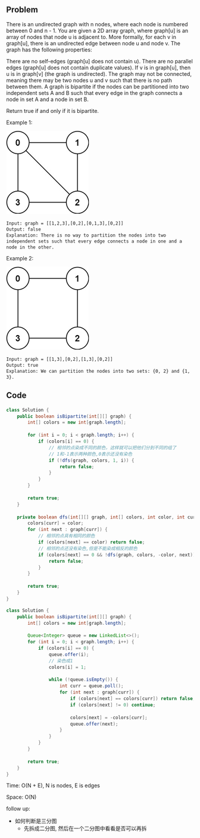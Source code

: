 ## Problem

There is an undirected graph with n nodes, where each node is numbered between 0 and n - 1. You are given a 2D array graph, where graph[u] is an array of nodes that node u is adjacent to. More formally, for each v in graph[u], there is an undirected edge between node u and node v. The graph has the following properties:

There are no self-edges (graph[u] does not contain u).
There are no parallel edges (graph[u] does not contain duplicate values).
If v is in graph[u], then u is in graph[v] (the graph is undirected).
The graph may not be connected, meaning there may be two nodes u and v such that there is no path between them.
A graph is bipartite if the nodes can be partitioned into two independent sets A and B such that every edge in the graph connects a node in set A and a node in set B.

Return true if and only if it is bipartite.

Example 1:

![image tooltip here](./assets/785-1.jpeg)

```
Input: graph = [[1,2,3],[0,2],[0,1,3],[0,2]]
Output: false
Explanation: There is no way to partition the nodes into two independent sets such that every edge connects a node in one and a node in the other.
```

Example 2:

![image tooltip here](./assets/785-2.jpeg)

```
Input: graph = [[1,3],[0,2],[1,3],[0,2]]
Output: true
Explanation: We can partition the nodes into two sets: {0, 2} and {1, 3}.
```

## Code

```java
class Solution {
    public boolean isBipartite(int[][] graph) {
        int[] colors = new int[graph.length];

        for (int i = 0; i < graph.length; i++) {
            if (colors[i] == 0) {
                // 相邻的点染成不同的颜色，这样就可以把他们分到不同的组了
                // 1和-1表示两种颜色,0表示还没有染色
                if (!dfs(graph, colors, 1, i)) {
                    return false;
                }
            }
        }

        return true;
    }

    private boolean dfs(int[][] graph, int[] colors, int color, int curr) {
        colors[curr] = color;
        for (int next : graph[curr]) {
            // 相邻的点具有相同的颜色
            if (colors[next] == color) return false;
            // 相邻的点还没有染色,但是不能染成相反的颜色
            if (colors[next] == 0 && !dfs(graph, colors, -color, next)) {
                return false;
            }
        }

        return true;
    }
}
```

```java
class Solution {
    public boolean isBipartite(int[][] graph) {
        int[] colors = new int[graph.length];

        Queue<Integer> queue = new LinkedList<>();
        for (int i = 0; i < graph.length; i++) {
            if (colors[i] == 0) {
                queue.offer(i);
                // 染色成1
                colors[i] = 1;

                while (!queue.isEmpty()) {
                    int curr = queue.poll();
                    for (int next : graph[curr]) {
                        if (colors[next] == colors[curr]) return false;
                        if (colors[next] != 0) continue;

                        colors[next] = -colors[curr];
                        queue.offer(next);
                    }
                }
            }
        }

        return true;
    }
}
```

Time: O(N + E), N is nodes, E is edges

Space: O(N)

follow up:

- 如何判断是三分图
  - 先拆成二分图, 然后在一个二分图中看看是否可以再拆
